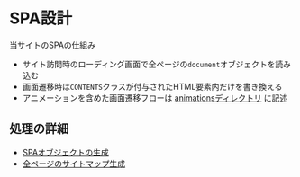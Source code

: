 # SPA設計
当サイトのSPAの仕組み

- サイト訪問時のローディング画面で全ページの`document`オブジェクトを読み込む
- 画面遷移時は`CONTENTS`クラスが付与されたHTML要素内だけを書き換える
- アニメーションを含めた画面遷移フローは [animationsディレクトリ](/src/js/modules/transition/animations/_app.js) に記述

## 処理の詳細
- [SPAオブジェクトの生成](/src/js/modules/transition/spa)
- [全ページのサイトマップ生成](/src/js/_libs/gulp/sitemap.js)
